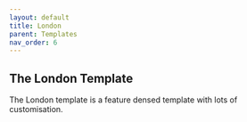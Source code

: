 ```yaml
---
layout: default
title: London
parent: Templates
nav_order: 6
---
```

## The London Template

The London template is a feature densed template with lots of customisation. 